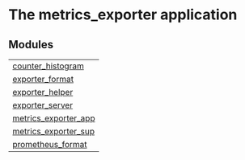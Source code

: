 

# The metrics_exporter application #


## Modules ##


<table width="100%" border="0" summary="list of modules">
<tr><td><a href="http://github.com/dataloop/metrics_exporter/blob/master/doc/counter_histogram.md" class="module">counter_histogram</a></td></tr>
<tr><td><a href="http://github.com/dataloop/metrics_exporter/blob/master/doc/exporter_format.md" class="module">exporter_format</a></td></tr>
<tr><td><a href="http://github.com/dataloop/metrics_exporter/blob/master/doc/exporter_helper.md" class="module">exporter_helper</a></td></tr>
<tr><td><a href="http://github.com/dataloop/metrics_exporter/blob/master/doc/exporter_server.md" class="module">exporter_server</a></td></tr>
<tr><td><a href="http://github.com/dataloop/metrics_exporter/blob/master/doc/metrics_exporter_app.md" class="module">metrics_exporter_app</a></td></tr>
<tr><td><a href="http://github.com/dataloop/metrics_exporter/blob/master/doc/metrics_exporter_sup.md" class="module">metrics_exporter_sup</a></td></tr>
<tr><td><a href="http://github.com/dataloop/metrics_exporter/blob/master/doc/prometheus_format.md" class="module">prometheus_format</a></td></tr></table>

